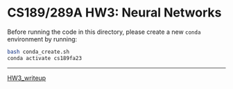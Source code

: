 # CS189/289A HW3: Neural Networks

Before running the code in this directory, please create a new `conda`
environment by running:
```sh
bash conda_create.sh
conda activate cs189fa23
```
---
[HW3_writeup](https://chain-scraper-d1e.notion.site/HW3-559dc7a3854347f8bf2cce0663aee4d5?pvs=4)
